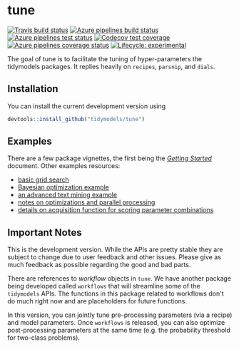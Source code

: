 <!-- README.md is generated from README.Rmd. Please edit that file -->

# tune

<!-- badges: start -->
[![Travis build status](https://travis-ci.org/tidymodels/tune.svg?branch=master)](https://travis-ci.org/tidymodels/tune)
[![Azure pipelines build status](https://img.shields.io/azure-devops/build/tidymodels/tune/5)](https://dev.azure.com/tidymodels/tune/_build?definitionId=5)
[![Azure pipelines test status](https://img.shields.io/azure-devops/tests/tidymodels/tune/5?color=brightgreen&compact_message)](https://dev.azure.com/tidymodels/tune/_build?definitionId=5)
[![Codecov test coverage](https://codecov.io/gh/tidymodels/tune/branch/master/graph/badge.svg)](https://codecov.io/gh/tidymodels/tune?branch=master)
[![Azure pipelines coverage status](https://img.shields.io/azure-devops/coverage/tidymodels/tune/5)](https://dev.azure.com/tidymodels/tune/_build?definitionId=5)
[![Lifecycle: experimental](https://img.shields.io/badge/lifecycle-experimental-orange.svg)](https://www.tidyverse.org/lifecycle/#experimental)
<!-- badges: end -->

The goal of tune is to facilitate the tuning of hyper-parameters the tidymodels packages. It replies heavily on `recipes`, `parsnip`, and `dials`. 

## Installation

You can install the current development version using

```r
devtools::install_github("tidymodels/tune")
```

## Examples

There are a few package vignettes, the first being the [_Getting Started_](https://tidymodels.github.io/tune/articles/getting_started.html) document. Other examples resources:

 - [basic grid search](https://tidymodels.github.io/tune/articles/grid.html)
 - [Bayesian optimization example](https://tidymodels.github.io/tune/articles/extras/Classification.html)
 - [an advanced text mining example](https://tidymodels.github.io/tune/articles/extras/text_analysis.html)
 - [notes on optimizations and parallel processing](https://tidymodels.github.io/tune/articles/extras/optimizations.html)
 - [details on acquisition function for scoring parameter combinations](https://tidymodels.github.io/tune/articles/acquisition_functions.html)
 
## Important Notes

This is the development version. While the APIs are pretty stable they are subject to change due to user feedback and other issues. Please give as much feedback as possible regarding the good and bad parts. 

There are references to _workflow_ objects in `tune`. We have another package being developed called `workflows` that will streamline some of the `tidymodels` APIs. The functions in this package related to workflows don't do much right now and are placeholders for future functions. 

In this version, you can jointly tune pre-processing parameters (via a recipe) and model parameters. Once `workflows` is released, you can also optimize post-processing parameters at the same time (e.g. the probability threshold for two-class problems). 

 
